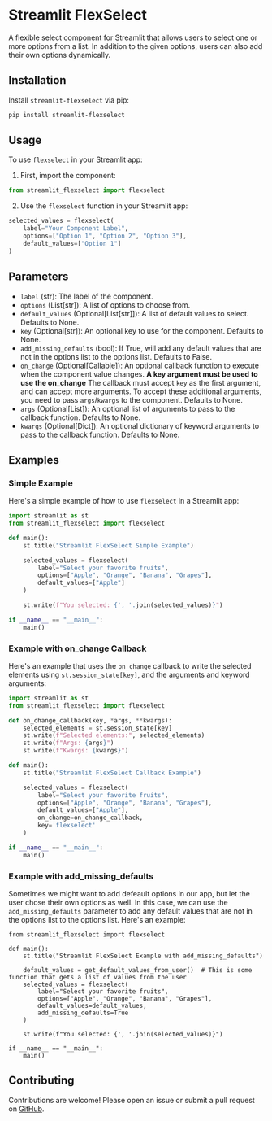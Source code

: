 # Streamlit FlexSelect

A flexible select component for Streamlit that allows users to select one or more options from a list. In addition to the given options, users can also add their own options dynamically.

## Installation

Install `streamlit-flexselect` via pip:

```bash
pip install streamlit-flexselect
```

## Usage

To use `flexselect` in your Streamlit app:

1. First, import the component:

```python
from streamlit_flexselect import flexselect
```

2. Use the `flexselect` function in your Streamlit app:

```python
selected_values = flexselect(
    label="Your Component Label",
    options=["Option 1", "Option 2", "Option 3"],
    default_values=["Option 1"]
)
```

## Parameters

- `label` (str): The label of the component.
- `options` (List[str]): A list of options to choose from.
- `default_values` (Optional[List[str]]): A list of default values to select. Defaults to None.
- `key` (Optional[str]): An optional key to use for the component. Defaults to None.
- `add_missing_defaults` (bool): If True, will add any default values that are not in the options list to the options list. Defaults to False.
- `on_change` (Optional[Callable]): An optional callback function to execute when the component value changes. **A key argument must be used to use the on_change** The callback must accept `key` as the first argument, and can accept more arguments. To accept these additional arguments, you need to pass `args`/`kwargs` to the component. Defaults to None.
- `args` (Optional[List]): An optional list of arguments to pass to the callback function. Defaults to None.
- `kwargs` (Optional[Dict]): An optional dictionary of keyword arguments to pass to the callback function. Defaults to None.

## Examples

### Simple Example

Here's a simple example of how to use `flexselect` in a Streamlit app:

```python
import streamlit as st
from streamlit_flexselect import flexselect

def main():
    st.title("Streamlit FlexSelect Simple Example")

    selected_values = flexselect(
        label="Select your favorite fruits",
        options=["Apple", "Orange", "Banana", "Grapes"],
        default_values=["Apple"]
    )

    st.write(f"You selected: {', '.join(selected_values)}")

if __name__ == "__main__":
    main()
```

### Example with on_change Callback

Here's an example that uses the `on_change` callback to write the selected elements using `st.session_state[key]`, and the arguments and keyword arguments:

```python
import streamlit as st
from streamlit_flexselect import flexselect

def on_change_callback(key, *args, **kwargs):
    selected_elements = st.session_state[key]
    st.write(f"Selected elements:", selected_elements)
    st.write(f"Args: {args}")
    st.write(f"Kwargs: {kwargs}")

def main():
    st.title("Streamlit FlexSelect Callback Example")

    selected_values = flexselect(
        label="Select your favorite fruits",
        options=["Apple", "Orange", "Banana", "Grapes"],
        default_values=["Apple"],
        on_change=on_change_callback,
        key='flexselect'
    )

if __name__ == "__main__":
    main()
```

### Example with add_missing_defaults
Sometimes we might want to add defeault options in our app, but let the user chose their own options as well. In this case, we can use the `add_missing_defaults` parameter to add any default values that are not in the options list to the options list. Here's an example:

```import streamlit as st
from streamlit_flexselect import flexselect

def main():
    st.title("Streamlit FlexSelect Example with add_missing_defaults")

    default_values = get_default_values_from_user()  # This is some function that gets a list of values from the user
    selected_values = flexselect(
        label="Select your favorite fruits",
        options=["Apple", "Orange", "Banana", "Grapes"],
        default_values=default_values,
        add_missing_defaults=True
    )

    st.write(f"You selected: {', '.join(selected_values)}")

if __name__ == "__main__":
    main()
```

## Contributing

Contributions are welcome! Please open an issue or submit a pull request on [GitHub](<link-to-your-repo>).
